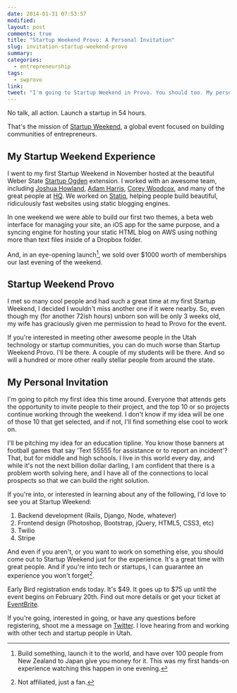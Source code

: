 ```yaml
---
date: 2014-01-31 07:53:57
modified:
layout: post
comments: true
title: "Startup Weekend Provo: A Personal Invitation"
slug: invitation-startup-weekend-provo
summary:
categories:
  - entrepreneurship
tags: 
  - swprovo
link: 
tweet: "I'm going to Startup Weekend in Provo. You should too. My personal invitation:"
---
```


No talk, all action. Launch a startup in 54 hours.

That's the mission of [Startup Weekend][1], a global event focused on building communities of entrepreneurs.

## My Startup Weekend Experience

I went to my first Startup Weekend in November hosted at the beautiful Weber State [Startup Ogden][2] extension. I worked with an awesome team, including [Joshua Howland][3], [Adam Harris][4], [Corey Woodcox][5], and many of the great people at [HQ][6]. We worked on [Statiq][7], helping people build beautiful, ridiculously fast websites using static blogging engines. 

In one weekend we were able to build our first two themes, a beta web interface for managing your site, an iOS app for the same purpose, and a syncing engine for hosting your static HTML blog on AWS using nothing more than text files inside of a Dropbox folder.

And, in an eye-opening launch[^1], we sold over $1000 worth of memberships our last evening of the weekend.

## Startup Weekend Provo

I met so many cool people and had such a great time at my first Startup Weekend, I decided I wouldn't miss another one if it were nearby. So, even though my (for another 72ish hours) unborn son will be only 3 weeks old, my wife has graciously given me permission to head to Provo for the event.

If you're interested in meeting other awesome people in the Utah technology or startup communities, you can do much worse than Startup Weekend Provo. I'll be there. A couple of my students will be there. And so will a hundred or more other really stellar people from around the state.

## My Personal Invitation

I'm going to pitch my first idea this time around. Everyone that attends gets the opportunity to invite people to their project, and the top 10 or so projects continue working through the weekend. I don't know if my idea will be one of those 10 that get selected, and if not, I'll find something else cool to work on.

I'll be pitching my idea for an education tipline. You know those banners at football games that say 'Text 55555 for assistance or to report an incident'? That, but for middle and high schools. I live in this world every day, and while it's not the next billion dollar darling, I am confident that there is a problem worth solving here, and I have all of the connections to local prospects so that we can build the right solution.

If you're into, or interested in learning about any of the following, I'd love to see you at Startup Weekend:

1. Backend development (Rails, Django, Node, whatever)
2. Frontend design (Photoshop, Bootstrap, jQuery, HTML5, CSS3, etc)
3. Twilio
4. Stripe

And even if you aren't, or you want to work on something else, you should come out to Startup Weekend just for the experience. It's a great time with great people. And if you're into tech or startups, I can guarantee an experience you won't forget[^2].

Early Bird registration ends today. It's $49. It goes up to $75 up until the event begins on February 20th. Find out more details or get your ticket at [EventBrite][8].

If you're going, interested in going, or have any questions before registering, shoot me a message on [Twitter][9]. I love hearing from and working with other tech and startup people in Utah.

[1]: http://startupweekend.org
[2]: http://www.startupogden.com/
[3]: http://twitter.com/jkhowland
[4]: http://twitter.com/a_harris88
[5]: http://twitter.com/cwoodcox
[6]: http://builtbyhq.com
[7]: http://statiq.io
[8]: https://www.eventbrite.com/e/provo-startup-weekend-022014-tickets-10073172129?
[9]: http://twitter.com/calebhicks

[^1]: Build something, launch it to the world, and have over 100 people from New Zealand to Japan give you money for it. This was my first hands-on experience watching this happen in one evening.
[^2]: Not affiliated, just a fan.